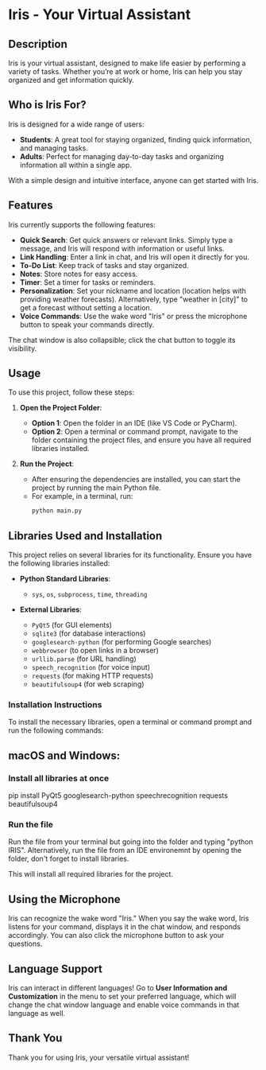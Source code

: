 # Iris - Your Virtual Assistant

## Description
Iris is your virtual assistant, designed to make life easier by performing a variety of tasks. Whether you’re at work or home, Iris can help you stay organized and get information quickly.

## Who is Iris For?
Iris is designed for a wide range of users:
- **Students**: A great tool for staying organized, finding quick information, and managing tasks.
- **Adults**: Perfect for managing day-to-day tasks and organizing information all within a single app.

With a simple design and intuitive interface, anyone can get started with Iris.

## Features
Iris currently supports the following features:
- **Quick Search**: Get quick answers or relevant links. Simply type a message, and Iris will respond with information or useful links.
- **Link Handling**: Enter a link in chat, and Iris will open it directly for you.
- **To-Do List**: Keep track of tasks and stay organized.
- **Notes**: Store notes for easy access.
- **Timer**: Set a timer for tasks or reminders.
- **Personalization**: Set your nickname and location (location helps with providing weather forecasts). Alternatively, type "weather in [city]" to get a forecast without setting a location.
- **Voice Commands**: Use the wake word "Iris" or press the microphone button to speak your commands directly.

The chat window is also collapsible; click the chat button to toggle its visibility.

## Usage

To use this project, follow these steps:

1. **Open the Project Folder**:
   - **Option 1**: Open the folder in an IDE (like VS Code or PyCharm).
   - **Option 2**: Open a terminal or command prompt, navigate to the folder containing the project files, and ensure you have all required libraries installed.

2. **Run the Project**:
   - After ensuring the dependencies are installed, you can start the project by running the main Python file.
   - For example, in a terminal, run:
     ```bash
     python main.py
     ```

## Libraries Used and Installation

This project relies on several libraries for its functionality. Ensure you have the following libraries installed:

- **Python Standard Libraries**:
  - `sys`, `os`, `subprocess`, `time`, `threading`

- **External Libraries**:
  - `PyQt5` (for GUI elements)
  - `sqlite3` (for database interactions)
  - `googlesearch-python` (for performing Google searches)
  - `webbrowser` (to open links in a browser)
  - `urllib.parse` (for URL handling)
  - `speech_recognition` (for voice input)
  - `requests` (for making HTTP requests)
  - `beautifulsoup4` (for web scraping)

### Installation Instructions

To install the necessary libraries, open a terminal or command prompt and run the following commands:

## macOS and Windows:
### Install all libraries at once
pip install PyQt5 googlesearch-python speechrecognition requests beautifulsoup4

### Run the file
Run the file from your terminal but going into the folder and typing "python IRIS".
Alternatively, run the file from an IDE environemnt by opening the folder, don't forget to install libraries.

This will install all required libraries for the project.

## Using the Microphone
Iris can recognize the wake word "Iris." When you say the wake word, Iris listens for your command, displays it in the chat window, and responds accordingly. You can also click the microphone button to ask your questions.

## Language Support
Iris can interact in different languages! Go to **User Information and Customization** in the menu to set your preferred language, which will change the chat window language and enable voice commands in that language as well.

## Thank You
Thank you for using Iris, your versatile virtual assistant!


